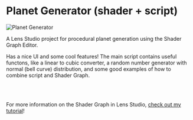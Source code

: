 # Planet Generator (shader + script)

![Planet Generator](https://github.com/max-van-leeuwen/SnapLensStudio-PlanetGenerator/blob/master/Media/planet%20generator.gif?raw=true)



A Lens Studio project for procedural planet generation using the Shader Graph Editor.

Has a nice UI and some cool features!
The main script contains useful functons, like a linear to cubic converter, a random number generator with normal (bell curve) distribution, and some good examples of how to combine script and Shader Graph.

<br/><br/>

For more information on the Shader Graph in Lens Studio, [check out my tutorial](https://maxvanleeuwen.com/lens-studio-shader-graph)!
